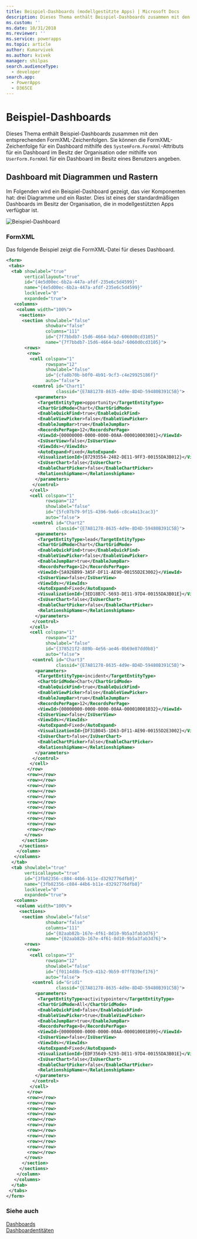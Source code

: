 ```yaml
---
title: Beispiel-Dashboards (modellgestützte Apps) | Microsoft Docs
description: Dieses Thema enthält Beispiel-Dashboards zusammen mit den entsprechenden FormXML-Zeichenfolgen. Sie können die FormXML-Zeichenfolge für ein Dashboard mithilfe des SystemForm.FormXml-Attributs für ein Dashboard im Besitz der Organisation oder mithilfe von UserForm.FormXml für ein Dashboard im Besitz eines Benutzers angeben.
ms.custom: ''
ms.date: 10/31/2018
ms.reviewer: ''
ms.service: powerapps
ms.topic: article
author: Kumarvivek
ms.author: kvivek
manager: shilpas
search.audienceType:
  - developer
search.app:
  - PowerApps
  - D365CE
---
```

# <a name="sample-dashboards"></a>Beispiel-Dashboards

<!-- https://docs.microsoft.com/dynamics365/customer-engagement/developer/customize-dev/sample-dashboards -->

Dieses Thema enthält Beispiel-Dashboards zusammen mit den entsprechenden FormXML-Zeichenfolgen. Sie können die FormXML-Zeichenfolge für ein Dashboard mithilfe des `SystemForm.FormXml`-Attributs für ein Dashboard im Besitz der Organisation oder mithilfe von `UserForm.FormXml` für ein Dashboard im Besitz eines Benutzers angeben.  
  
<a name="Sample1"></a>   
## <a name="dashboard-with-charts-and-grids"></a>Dashboard mit Diagrammen und Rastern  
 Im Folgenden wird ein Beispiel-Dashboard gezeigt, das vier Komponenten hat: drei Diagramme und ein Raster. Dies ist eines der standardmäßigen Dashboards im Besitz der Organisation, die in modellgestützten Apps verfügbar ist.  
  
 ![Beispiel-Dashboard](media/dashboard-sample.png "Beispiel-Dashbaord: Microsoft Dynamics 365 Übersicht")  
  
### <a name="formxml"></a>FormXML  
 Das folgende Beispiel zeigt die FormXML-Datei für dieses Dashboard.  
  
```xml  
<form>  
 <tabs>  
  <tab showlabel="true"  
       verticallayout="true"  
       id="{4e5d00ec-6b2a-447a-afdf-235e6c5d4599}"  
       name="{4e5d00ec-6b2a-447a-afdf-235e6c5d4599}"  
       locklevel="0"  
       expanded="true">  
   <columns>  
    <column width="100%">  
     <sections>  
      <section showlabel="false"  
               showbar="false"  
               columns="111"  
               id="{7f7bbdb7-15d6-4664-bda7-6060d0cd3105}"  
               name="{7f7bbdb7-15d6-4664-bda7-6060d0cd3105}">  
       <rows>  
        <row>  
         <cell colspan="1"  
               rowspan="12"  
               showlabel="false"  
               id="{cfa8b70b-b0f0-4b91-9cf3-c4e29925186f}"  
               auto="false">  
          <control id="Chart1"  
                   classid="{E7A81278-8635-4d9e-8D4D-59480B391C5B}">  
           <parameters>  
            <TargetEntityType>opportunity</TargetEntityType>  
            <ChartGridMode>Chart</ChartGridMode>  
            <EnableQuickFind>true</EnableQuickFind>  
            <EnableViewPicker>false</EnableViewPicker>  
            <EnableJumpBar>true</EnableJumpBar>  
            <RecordsPerPage>12</RecordsPerPage>  
            <ViewId>{00000000-0000-0000-00AA-000010003001}</ViewId>  
            <IsUserView>false</IsUserView>  
            <ViewIds></ViewIds>  
            <AutoExpand>Fixed</AutoExpand>  
            <VisualizationId>{87293554-2482-DE11-9FF3-00155DA3B012}</VisualizationId>  
            <IsUserChart>false</IsUserChart>  
            <EnableChartPicker>false</EnableChartPicker>  
            <RelationshipName></RelationshipName>  
           </parameters>  
          </control>  
         </cell>  
         <cell colspan="1"  
               rowspan="12"  
               showlabel="false"  
               id="{5fc07b79-9f15-4396-9a66-c8ca4a13cac3}"  
               auto="false">  
          <control id="Chart2"  
                   classid="{E7A81278-8635-4d9e-8D4D-59480B391C5B}">  
           <parameters>  
            <TargetEntityType>lead</TargetEntityType>  
            <ChartGridMode>Chart</ChartGridMode>  
            <EnableQuickFind>true</EnableQuickFind>  
            <EnableViewPicker>false</EnableViewPicker>  
            <EnableJumpBar>true</EnableJumpBar>  
            <RecordsPerPage>12</RecordsPerPage>  
            <ViewId>{5A926B99-3A5F-DF11-AE90-00155D2E3002}</ViewId>  
            <IsUserView>false</IsUserView>  
            <ViewIds></ViewIds>  
            <AutoExpand>Fixed</AutoExpand>  
            <VisualizationId>{3ED18B7C-5693-DE11-97D4-00155DA3B01E}</VisualizationId>  
            <IsUserChart>false</IsUserChart>  
            <EnableChartPicker>false</EnableChartPicker>  
            <RelationshipName></RelationshipName>  
           </parameters>  
          </control>  
         </cell>  
         <cell colspan="1"  
               rowspan="12"  
               showlabel="false"  
               id="{378521f2-889b-4e56-ae46-0b69e87dd0b8}"  
               auto="false">  
          <control id="Chart3"  
                   classid="{E7A81278-8635-4d9e-8D4D-59480B391C5B}">  
           <parameters>  
            <TargetEntityType>incident</TargetEntityType>  
            <ChartGridMode>Chart</ChartGridMode>  
            <EnableQuickFind>true</EnableQuickFind>  
            <EnableViewPicker>false</EnableViewPicker>  
            <EnableJumpBar>true</EnableJumpBar>  
            <RecordsPerPage>12</RecordsPerPage>  
            <ViewId>{00000000-0000-0000-00AA-000010001032}</ViewId>  
            <IsUserView>false</IsUserView>  
            <ViewIds></ViewIds>  
            <AutoExpand>Fixed</AutoExpand>  
            <VisualizationId>{DF31B045-1D63-DF11-AE90-00155D2E3002}</VisualizationId>  
            <IsUserChart>false</IsUserChart>  
            <EnableChartPicker>false</EnableChartPicker>  
            <RelationshipName></RelationshipName>  
           </parameters>  
          </control>  
         </cell>  
        </row>  
        <row></row>  
        <row></row>  
        <row></row>  
        <row></row>  
        <row></row>  
        <row></row>  
        <row></row>  
        <row></row>  
        <row></row>  
        <row></row>  
        <row></row>  
       </rows>  
      </section>  
     </sections>  
    </column>  
   </columns>  
  </tab>  
  <tab showlabel="true"  
       verticallayout="true"  
       id="{3fb82356-c884-44b6-b11e-d3292776dfb8}"  
       name="{3fb82356-c884-44b6-b11e-d3292776dfb8}"  
       locklevel="0"  
       expanded="true">  
   <columns>  
    <column width="100%">  
     <sections>  
      <section showlabel="false"  
               showbar="false"  
               columns="111"  
               id="{02aab82b-167e-4f61-8d10-9b5a3fab3d76}"  
               name="{02aab82b-167e-4f61-8d10-9b5a3fab3d76}">  
       <rows>  
        <row>  
         <cell colspan="3"  
               rowspan="12"  
               showlabel="false"  
               id="{f0114d8b-f5c9-41b2-9b59-07ff839ef176}"  
               auto="false">  
          <control id="Grid1"  
                   classid="{E7A81278-8635-4d9e-8D4D-59480B391C5B}">  
           <parameters>  
            <TargetEntityType>activitypointer</TargetEntityType>  
            <ChartGridMode>All</ChartGridMode>  
            <EnableQuickFind>false</EnableQuickFind>  
            <EnableViewPicker>true</EnableViewPicker>  
            <EnableJumpBar>true</EnableJumpBar>  
            <RecordsPerPage>8</RecordsPerPage>  
            <ViewId>{00000000-0000-0000-00AA-000010001899}</ViewId>  
            <IsUserView>false</IsUserView>  
            <ViewIds></ViewIds>  
            <AutoExpand>Fixed</AutoExpand>  
            <VisualizationId>{EDF35649-5293-DE11-97D4-00155DA3B01E}</VisualizationId>  
            <IsUserChart>false</IsUserChart>  
            <EnableChartPicker>false</EnableChartPicker>  
            <RelationshipName></RelationshipName>  
           </parameters>  
          </control>  
         </cell>  
        </row>  
        <row></row>  
        <row></row>  
        <row></row>  
        <row></row>  
        <row></row>  
        <row></row>  
        <row></row>  
        <row></row>  
        <row></row>  
        <row></row>  
        <row></row>  
       </rows>  
      </section>  
     </sections>  
    </column>  
   </columns>  
  </tab>  
 </tabs>  
</form>  
```  
  
### <a name="see-also"></a>Siehe auch  
 [Dashboards](analyze-data-with-dashboards.md)   
 [Dashboardentitäten](/dynamics365/customer-engagement/developer/customize-dev/dashboard-entities)

